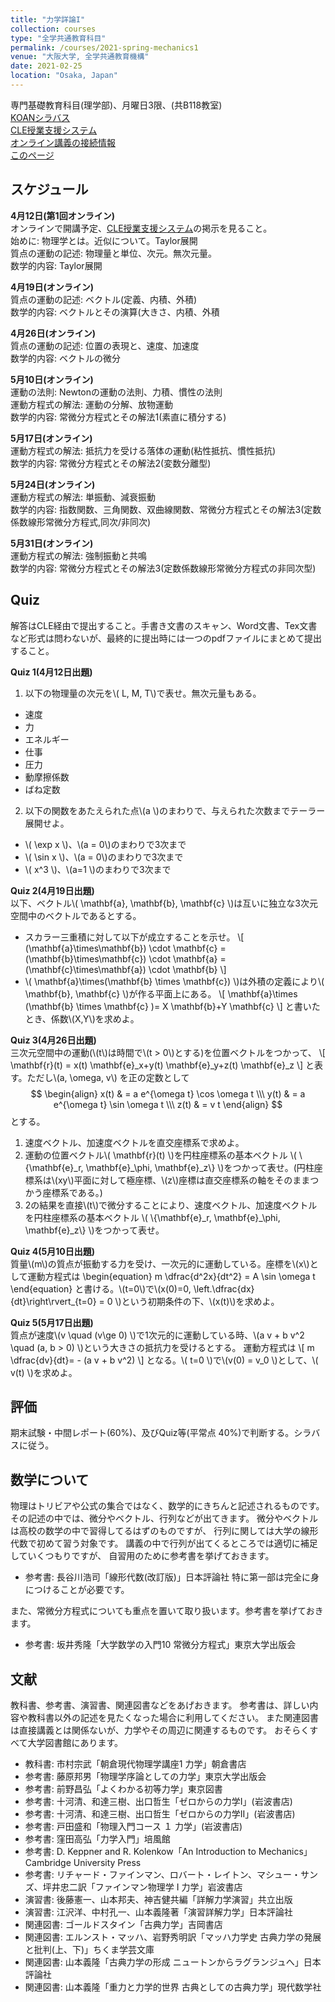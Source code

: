 ```yaml
---
title: "力学詳論I"
collection: courses
type: "全学共通教育科目"
permalink: /courses/2021-spring-mechanics1
venue: "大阪大学, 全学共通教育機構"
date: 2021-02-25
location: "Osaka, Japan"
---
```


専門基礎教育科目(理学部)、月曜日3限、(共B118教室)  
[KOANシラバス](https://koan.osaka-u.ac.jp/campusweb/campussquare.do?_flowExecutionKey=_cE39FF6AB-9A46-B095-2C2A-B2B042341046_kE2A96D18-AC97-08EA-16BB-69D9B0373EB6)  
[CLE授業支援システム](https://www.cle.osaka-u.ac.jp/webapps/blackboard/content/listContentEditable.jsp?content_id=_943967_1&course_id=_136683_1)  
[オンライン講義の接続情報](https://www.cle.osaka-u.ac.jp/webapps/blackboard/content/listContentEditable.jsp?content_id=_943967_1&course_id=_136683_1&content_id=_979228_1)  
[このページ](https://git.io/JYVaE )


スケジュール
----------
**4月12日(第1回オンライン)**  
オンラインで開講予定、[CLE授業支援システム](https://www.cle.osaka-u.ac.jp/webapps/blackboard/content/listContentEditable.jsp?content_id=_943967_1&course_id=_136683_1&content_id=_979228_1)の掲示を見ること。  
始めに: 物理学とは。近似について。Taylor展開  
質点の運動の記述: 物理量と単位、次元。無次元量。  
数学的内容: Taylor展開  

**4月19日(オンライン)**  
質点の運動の記述: ベクトル(定義、内積、外積)  
数学的内容: ベクトルとその演算(大きさ、内積、外積  

**4月26日(オンライン)**  
質点の運動の記述: 位置の表現と、速度、加速度  
数学的内容: ベクトルの微分  

**5月10日(オンライン)**  
運動の法則: Newtonの運動の法則、力積、慣性の法則  
運動方程式の解法: 運動の分解、放物運動  
数学的内容: 常微分方程式とその解法1(素直に積分する)  

**5月17日(オンライン)**  
運動方程式の解法: 抵抗力を受ける落体の運動(粘性抵抗、慣性抵抗)  
数学的内容: 常微分方程式とその解法2(変数分離型)

**5月24日(オンライン)**  
運動方程式の解法: 単振動、減衰振動  
数学的内容: 指数関数、三角関数、双曲線関数、常微分方程式とその解法3(定数係数線形常微分方程式,同次/非同次)  

**5月31日(オンライン)**  
運動方程式の解法: 強制振動と共鳴  
数学的内容: 常微分方程式とその解法3(定数係数線形常微分方程式の非同次型)  


Quiz
----

解答はCLE経由で提出すること。手書き文書のスキャン、Word文書、Tex文書など形式は問わないが、最終的に提出時には一つのpdfファイルにまとめて提出すること。

**Quiz 1(4月12日出題)**
1. 以下の物理量の次元を\\( L, M, T\\)で表せ。無次元量もある。
* 速度
* 力
* エネルギー
* 仕事
* 圧力
* 動摩擦係数
* ばね定数
2. 以下の関数をあたえられた点\\(a \\)のまわりで、与えられた次数までテーラー展開せよ。
* \\( \exp x \\)、\\(a = 0\\)のまわりで3次まで
* \\( \sin x \\)、\\(a = 0\\)のまわりで3次まで
* \\( x^3 \\)、\\(a=1 \\)のまわりで3次まで


**Quiz 2(4月19日出題)**  
以下、ベクトル\\( \mathbf{a}, \mathbf{b}, \mathbf{c} \\)は互いに独立な3次元空間中のベクトルであるとする。
* スカラー三重積に対して以下が成立することを示せ。
\\[
  (\mathbf{a}\times\mathbf{b}) \cdot \mathbf{c}
  =(\mathbf{b}\times\mathbf{c}) \cdot \mathbf{a}
  =(\mathbf{c}\times\mathbf{a}) \cdot \mathbf{b}
\\]  
* \\( \mathbf{a}\times(\mathbf{b} \times \mathbf{c}) \\)は外積の定義により\\( \mathbf{b}, \mathbf{c} \\)が作る平面上にある。
\\[
\mathbf{a}\times (\mathbf{b} \times \mathbf{c} )= X \mathbf{b}+Y \mathbf{c}
\\]
と書いたとき、係数\\(X,Y\\)を求めよ。

**Quiz 3(4月26日出題)**  
三次元空間中の運動(\\(t\\)は時間で\\(t > 0\\)とする)を位置ベクトルをつかって、
\\[
 \mathbf{r}(t) = x(t) \mathbf{e}_x+y(t) \mathbf{e}_y+z(t) \mathbf{e}_z 
\\]
と表す。ただし\\(a, \omega, v\\) を正の定数として
$$
\begin{align}
  x(t) & = a e^{\omega t} \cos \omega t \\\
  y(t) & = a e^{\omega t} \sin \omega t \\\
  z(t) & = v t
\end{align}
$$
とする。
1. 速度ベクトル、加速度ベクトルを直交座標系で求めよ。
2. 運動の位置ベクトル\\( \mathbf{r}(t) \\)を円柱座標系の基本ベクトル \\( \\{\mathbf{e}\_r, \mathbf{e}\_\phi, \mathbf{e}\_z\\} \\)をつかって表せ。(円柱座標系は\\(xy\\)平面に対して極座標、\\(z\\)座標は直交座標系の軸をそのままつかう座標系である。)
3. 2の結果を直接\\(t\\)で微分することにより、速度ベクトル、加速度ベクトルを円柱座標系の基本ベクトル \\( \\{\mathbf{e}\_r, \mathbf{e}\_\phi, \mathbf{e}\_z\\} \\)をつかって表せ。


**Quiz 4(5月10日出題)**  
質量\\(m\\)の質点が振動する力を受け、一次元的に運動している。座標を\\(x\\)として運動方程式は
\\begin{equation}
m \dfrac{d^2x}{dt^2} = A \sin \omega t
\\end{equation}
と書ける。\\(t=0\\)で\\(x(0)=0, \left.\dfrac{dx}{dt}\right\rvert\_{t=0} = 0 \\)という初期条件の下、\\(x(t)\\)を求めよ。

**Quiz 5(5月17日出題)**  
質点が速度\\(v \quad (v\ge 0) \\)で1次元的に運動している時、\\(a v + b v^2 \quad (a, b > 0) \\)という大きさの抵抗力を受けるとする。
運動方程式は
\\[
m \dfrac{dv}{dt}= - (a v + b v^2)
\\]
となる。\\( t=0 \\)で\\(v(0) = v_0 \\)として、\\( v(t) \\)を求めよ。

評価
-----
期末試験・中間レポート(60%)、及びQuiz等(平常点 40%)で判断する。シラバスに従う。


数学について
----------
物理はトリビアや公式の集合ではなく、数学的にきちんと記述されるものです。
その記述の中では、微分やベクトル、行列などが出てきます。
微分やベクトルは高校の数学の中で習得してるはずのものですが、
行列に関しては大学の線形代数で初めて習う対象です。
講義の中で行列が出てくるところでは適切に補足していくつもりですが、
自習用のために参考書を挙げておきます。
* 参考書: 長谷川浩司「線形代数(改訂版)」日本評論社
特に第一部は完全に身につけることが必要です。

また、常微分方程式についても重点を置いて取り扱います。参考書を挙げておきます。
* 参考書: 坂井秀隆「大学数学の入門10 常微分方程式」東京大学出版会


文献
-----
教科書、参考書、演習書、関連図書などをあげおきます。
参考書は、詳しい内容や教科書以外の記述を見たくなった場合に利用してください。
また関連図書は直接講義とは関係ないが、力学やその周辺に関連するものです。
おそらくすべて大学図書館にあります。
* 教科書: 市村宗武「朝倉現代物理学講座1 力学」朝倉書店
* 参考書: 藤原邦男「物理学序論としての力学」東京大学出版会
* 参考書: 前野昌弘「よくわかる初等力学」東京図書
* 参考書: 十河清、和達三樹、出口哲生「ゼロからの力学I」(岩波書店)
* 参考書: 十河清、和達三樹、出口哲生「ゼロからの力学II」(岩波書店)
* 参考書: 戸田盛和「物理入門コース １ 力学」(岩波書店)
* 参考書: 窪田高弘「力学入門」培風館
* 参考書: D. Keppner and R. Kolenkow「An Introduction to Mechanics」 Cambridge University Press
* 参考書: リチャード・ファインマン、ロバート・レイトン、マシュー・サンズ、坪井忠二訳「ファインマン物理学 I 力学」岩波書店
* 演習書: 後藤憲一、山本邦夫、神吉健共編「詳解力学演習」共立出版
* 演習書: 江沢洋、中村孔一、山本義隆著「演習詳解力学」日本評論社
* 関連図書: ゴールドスタイン「古典力学」吉岡書店
* 関連図書: エルンスト・マッハ、岩野秀明訳「マッハ力学史 古典力学の発展と批判(上、下)」ちくま学芸文庫
* 関連図書: 山本義隆「古典力学の形成 ニュートンからラグランジュへ」日本評論社
* 関連図書: 山本義隆「重力と力学的世界 古典としての古典力学」現代数学社
